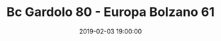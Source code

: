 ---
title: Bc Gardolo 80 - Europa Bolzano 61
date: 2019-02-03 19:00:00
squadra-a: Bc Gardolo
punteggio-a: 61
squadra-b: Europa Bolzano
punteggio-b: 80
partite/squadra: serie-d-18-19
luogo: Centro Sportivo Trento Nord
categoria: serie d
---